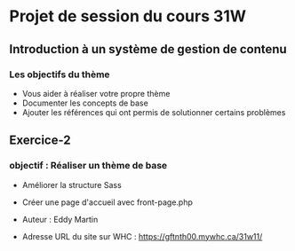 # Projet de session du cours 31W

## Introduction à un système de gestion de contenu

### Les objectifs du thème

- Vous aider à réaliser votre propre thème
- Documenter les concepts de base
- Ajouter les références qui ont permis de solutionner certains problèmes

## Exercice-2

### objectif : Réaliser un thème de base

- Améliorer la structure Sass
- Créer une page d'accueil avec front-page.php

- Auteur : Eddy Martin
- Adresse URL du site sur WHC : https://gftnth00.mywhc.ca/31w11/
